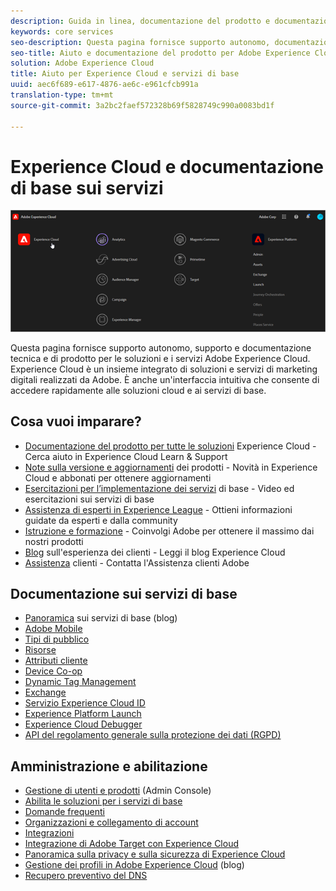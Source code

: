 ```yaml
---
description: Guida in linea, documentazione del prodotto e documentazione tecnica per Adobe Experience Cloud. Experience Cloud è un insieme integrato di soluzioni e servizi di marketing digitali realizzati da Adobe.
keywords: core services
seo-description: Questa pagina fornisce supporto autonomo, documentazione del prodotto e documentazione tecnica per Experience Cloud.
seo-title: Aiuto e documentazione del prodotto per Adobe Experience Cloud e i servizi di base.
solution: Adobe Experience Cloud
title: Aiuto per Experience Cloud e servizi di base
uuid: aec6f689-e617-4876-ae6c-e961cfcb991a
translation-type: tm+mt
source-git-commit: 3a2bc2faef572328b69f5828749c990a0083bd1f

---
```



# Experience Cloud e documentazione di base sui servizi

![Experience Cloud](assets/cloud-pulldown.png)

Questa pagina fornisce supporto autonomo, supporto e documentazione tecnica e di prodotto per le soluzioni e i servizi Adobe Experience Cloud. Experience Cloud è un insieme integrato di soluzioni e servizi di marketing digitali realizzati da Adobe. È anche un&#39;interfaccia intuitiva che consente di accedere rapidamente alle soluzioni cloud e ai servizi di base.

## Cosa vuoi imparare?

* [Documentazione del prodotto per tutte le soluzioni](https://docs.adobe.com/content/help/en/experience-cloud/user-guides/home.html) Experience Cloud - Cerca aiuto in Experience Cloud Learn &amp; Support
* [Note sulla versione e aggiornamenti](https://docs.adobe.com/content/help/en/release-notes/experience-cloud/current.html) dei prodotti - Novità in Experience Cloud e abbonati per ottenere aggiornamenti
* [Esercitazioni per l’implementazione dei servizi](https://docs.adobe.com/content/help/en/core-services-learn/tutorials/overview.html) di base - Video ed esercitazioni sui servizi di base
* [Assistenza di esperti in Experience League](https://landing.adobe.com/experience-league/) - Ottieni informazioni guidate da esperti e dalla community
* [Istruzione e formazione](https://helpx.adobe.com/learning.html?promoid=KAUDK) - Coinvolgi Adobe per ottenere il massimo dai nostri prodotti
* [Blog](https://theblog.adobe.com/customer-experience/) sull&#39;esperienza dei clienti - Leggi il blog Experience Cloud
* [Assistenza](https://helpx.adobe.com/contact/enterprise-support.ec.html) clienti - Contatta l&#39;Assistenza clienti Adobe

## Documentazione sui servizi di base

* [Panoramica](https://theblog.adobe.com/part-2-capturing-leveraging-consumer-behavior-adobe-marketing-cloud/) sui servizi di base (blog)
* [Adobe Mobile](https://docs.adobe.com/content/help/en/mobile-services/using/home.html)
* [Tipi di pubblico](https://docs.adobe.com/content/help/en/core-services/interface/audiences/audience-library.html)
* [Risorse](experience-cloud-assets/experience-cloud-assets.md)
* [Attributi cliente](https://docs.adobe.com/content/help/en/core-services/interface/customer-attributes/attributes.html)
* [Device Co-op](https://docs.adobe.com/content/help/en/device-co-op/using/home.html)
* [Dynamic Tag Management](https://docs.adobe.com/content/help/en/dtm/using/dtm-home.html)
* [Exchange](https://experiencecloud.adobeexchange.com/)
* [Servizio Experience Cloud ID](https://docs.adobe.com/content/help/en/id-service/using/home.html)
* [Experience Platform Launch](https://docs.adobelaunch.com/)
* [Experience Cloud Debugger](https://docs.adobe.com/content/help/en/debugger/using/experience-cloud-debugger.html)
* [API del regolamento generale sulla protezione dei dati (RGPD)](https://www.adobe.io/apis/experiencecloud/gdpr.html)

## Amministrazione e abilitazione

* [Gestione di utenti e prodotti](admin-getting-started/admin-getting-started.md) (Admin Console)
* [Abilita le soluzioni per i servizi di base](core-services/core-services.md)
* [Domande frequenti](admin-getting-started/admin-getting-started.md)
* [Organizzazioni e collegamento di account](admin-getting-started/organizations.md)
* [Integrazioni](marketing-cloud-integrations.md)
* [Integrazione di Adobe Target con Experience Cloud](https://docs.adobe.com/content/help/en/target/using/integrate/a4t/a4t.html)
* [Panoramica sulla privacy e sulla sicurezza di Experience Cloud](assets/Adobe-Marketing-Cloud-Privacy-and-Security-Overview.pdf)
* [Gestione dei profili in Adobe Experience Cloud](https://theblog.adobe.com/profile-management-adobe-marketing-cloud-comes-together/) (blog)
* [Recupero preventivo del DNS](admin-getting-started/admin-getting-started.md#concept_6BC8C6856E3644F8956D7AD0A96383B7)
